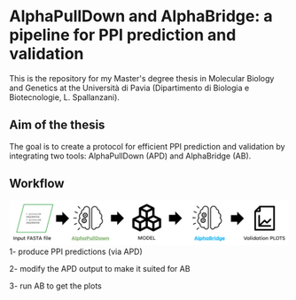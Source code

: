 # AlphaPullDown and AlphaBridge: a pipeline for PPI prediction and validation
This is the repository for my Master's degree thesis in Molecular Biology and Genetics at the Università di Pavia (Dipartimento di Biologia e Biotecnologie, L. Spallanzani). 

## Aim of the thesis
The goal is to create a protocol for efficient PPI prediction and validation by integrating two tools: AlphaPullDown (APD) and AlphaBridge (AB). 

## Workflow
![Workflow scheme](images/workflow.png)
1- produce PPI predictions (via APD)

2- modify the APD output to make it suited for AB

3- run AB to get the plots
